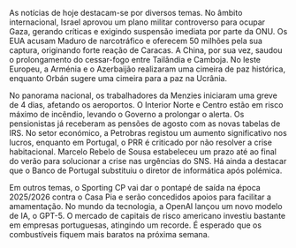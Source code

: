 As notícias de hoje destacam-se por diversos temas. No âmbito internacional, Israel aprovou um plano militar controverso para ocupar Gaza, gerando críticas e exigindo suspensão imediata por parte da ONU. Os EUA acusam Maduro de narcotráfico e oferecem 50 milhões pela sua captura, originando forte reação de Caracas. A China, por sua vez, saudou o prolongamento do cessar-fogo entre Tailândia e Camboja. No leste Europeu, a Arménia e o Azerbaijão realizaram uma cimeira de paz histórica, enquanto Orbán sugere uma cimeira para a paz na Ucrânia.

No panorama nacional, os trabalhadores da Menzies iniciaram uma greve de 4 dias, afetando os aeroportos. O Interior Norte e Centro estão em risco máximo de incêndio, levando o Governo a prolongar o alerta. Os pensionistas já receberam as pensões de agosto com as novas tabelas de IRS. No setor económico, a Petrobras registou um aumento significativo nos lucros, enquanto em Portugal, o PRR é criticado por não resolver a crise habitacional. Marcelo Rebelo de Sousa estabeleceu um prazo até ao final do verão para solucionar a crise nas urgências do SNS. Há ainda a destacar que o Banco de Portugal substituiu o diretor de informática após polémica.

Em outros temas, o Sporting CP vai dar o pontapé de saída na época 2025/2026 contra o Casa Pia e serão concedidos apoios para facilitar a amamentação. No mundo da tecnologia, a OpenAI lançou um novo modelo de IA, o GPT-5. O mercado de capitais de risco americano investiu bastante em empresas portuguesas, atingindo um recorde. É esperado que os combustíveis fiquem mais baratos na próxima semana.